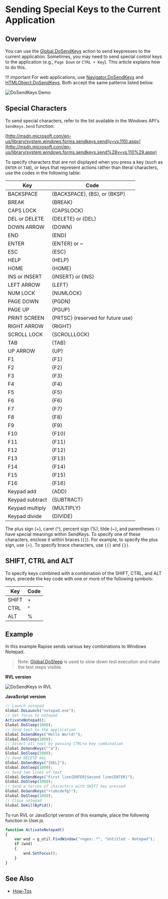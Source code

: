 # Sending Special Keys to the Current Application

## Overview

You can use the [Global.DoSendKeys](/Libraries/Global/#DoSendKeys) action to send keypresses to the current application. Sometimes, you may need to send special control keys to the application (e.g., `Page Down` or `CTRL + Key`). This article explains how to do this.

!!! important
    For web applications, use [Navigator.DoSendKeys](/Libraries/Navigator/#DoSendKeys) and [HTMLObject.DoSendKeys](/Libraries/HTMLObject/#DoSendKeys). Both accept the same patterns listed below.

![DoSendKeys Demo](./img/global_dosendkeys.gif)

## Special Characters

To send special characters, refer to the list available in the Windows API's `SendKeys.Send` function:

[http://msdn.microsoft.com/en-us/library/system.windows.forms.sendkeys.send(v=vs.110).aspx](http://msdn.microsoft.com/en-us/library/system.windows.forms.sendkeys.send%28v=vs.110%29.aspx)

To specify characters that are not displayed when you press a key (such as `ENTER` or `TAB`), or keys that represent actions rather than literal characters, use the codes in the following table:

| **Key**                                | **Code**                            |
| -------------------------------------- | ----------------------------------- |
| BACKSPACE                              | {BACKSPACE}, {BS}, or {BKSP}        |
| BREAK                                  | {BREAK}                             |
| CAPS LOCK                              | {CAPSLOCK}                          |
| DEL or DELETE                          | {DELETE} or {DEL}                   |
| DOWN ARROW                             | {DOWN}                              |
| END                                    | {END}                               |
| ENTER                                  | {ENTER} or ~                        |
| ESC                                    | {ESC}                               |
| HELP                                   | {HELP}                              |
| HOME                                   | {HOME}                              |
| INS or INSERT                          | {INSERT} or {INS}                   |
| LEFT ARROW                             | {LEFT}                              |
| NUM LOCK                               | {NUMLOCK}                           |
| PAGE DOWN                              | {PGDN}                              |
| PAGE UP                                | {PGUP}                              |
| PRINT SCREEN                           | {PRTSC} (reserved for future use)   |
| RIGHT ARROW                            | {RIGHT}                             |
| SCROLL LOCK                            | {SCROLLLOCK}                        |
| TAB                                    | {TAB}                               |
| UP ARROW                               | {UP}                                |
| F1                                     | {F1}                                |
| F2                                     | {F2}                                |
| F3                                     | {F3}                                |
| F4                                     | {F4}                                |
| F5                                     | {F5}                                |
| F6                                     | {F6}                                |
| F7                                     | {F7}                                |
| F8                                     | {F8}                                |
| F9                                     | {F9}                                |
| F10                                    | {F10}                               |
| F11                                    | {F11}                               |
| F12                                    | {F12}                               |
| F13                                    | {F13}                               |
| F14                                    | {F14}                               |
| F15                                    | {F15}                               |
| F16                                    | {F16}                               |
| Keypad add                             | {ADD}                               |
| Keypad subtract                        | {SUBTRACT}                          |
| Keypad multiply                        | {MULTIPLY}                          |
| Keypad divide                          | {DIVIDE}                            |

The plus sign (+), caret (^), percent sign (%), tilde (~), and parentheses `()` have special meanings within SendKeys. To specify one of these characters, enclose it within braces (`{}`). For example, to specify the plus sign, use `{+}`. To specify brace characters, use `{{}` and `{}}`.

## SHIFT, CTRL and ALT

To specify keys combined with a combination of the SHIFT, CTRL, and ALT keys, precede the key code with one or more of the following symbols:

| **Key**   | **Code**  |
| --------- | --------- |
| SHIFT     | +         |
| CTRL      | ^         |
| ALT       | %         |

## Example

In this example Rapise sends various key combinations to Windows Notepad.

> Note: [Global.DoSleep](/Libraries/Global/#DoSleep) is used to slow down test execution and make the test steps visible.

**RVL version**

![DoSendKeys in RVL](./img/dosendkeys_rvl.png)

**JavaScript version**

```javascript
// Launch notepad
Global.DoLaunch("notepad.exe");
// Set focus to notepad
ActivateNotepad();
Global.DoSleep(1000);
// Send text to the application
Global.DoSendKeys("Hello World!");
Global.DoSleep(1000);
// Select all text by passing CTRL+a key combination
Global.DoSendKeys("^a");
Global.DoSleep(1000);
// Send DELETE key
Global.DoSendKeys("{DEL}");
Global.DoSleep(1000);
// Send two lines of text
Global.DoSendKeys("First line{ENTER}Second line{ENTER}");
Global.DoSleep(1000);
// Send a series of characters with SHIFT key pressed
Global.DoSendKeys("+(abcdefg)");
Global.DoSleep(1000);
// Close notepad
Global.DoKillByPid();
```

To run RVL or JavaScript version of this example, place the following function in User.js.

```javascript
function ActivateNotepad()
{
    var wnd = g_util.FindWindow("regex:.*", "Untitled - Notepad");
    if (wnd)
    {
        wnd.SetFocus();
    }
}
```

## See Also

- [How-Tos](howtos.md)